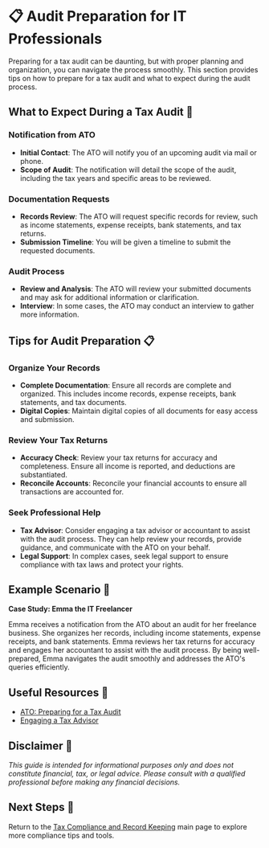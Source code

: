 # 📋 Audit Preparation for IT Professionals

Preparing for a tax audit can be daunting, but with proper planning and organization, you can navigate the process smoothly. This section provides tips on how to prepare for a tax audit and what to expect during the audit process.

## What to Expect During a Tax Audit 🧐

### Notification from ATO

- **Initial Contact**: The ATO will notify you of an upcoming audit via mail or phone.
- **Scope of Audit**: The notification will detail the scope of the audit, including the tax years and specific areas to be reviewed.

### Documentation Requests

- **Records Review**: The ATO will request specific records for review, such as income statements, expense receipts, bank statements, and tax returns.
- **Submission Timeline**: You will be given a timeline to submit the requested documents.

### Audit Process

- **Review and Analysis**: The ATO will review your submitted documents and may ask for additional information or clarification.
- **Interview**: In some cases, the ATO may conduct an interview to gather more information.

## Tips for Audit Preparation 📋

### Organize Your Records

- **Complete Documentation**: Ensure all records are complete and organized. This includes income records, expense receipts, bank statements, and tax documents.
- **Digital Copies**: Maintain digital copies of all documents for easy access and submission.

### Review Your Tax Returns

- **Accuracy Check**: Review your tax returns for accuracy and completeness. Ensure all income is reported, and deductions are substantiated.
- **Reconcile Accounts**: Reconcile your financial accounts to ensure all transactions are accounted for.

### Seek Professional Help

- **Tax Advisor**: Consider engaging a tax advisor or accountant to assist with the audit process. They can help review your records, provide guidance, and communicate with the ATO on your behalf.
- **Legal Support**: In complex cases, seek legal support to ensure compliance with tax laws and protect your rights.

## Example Scenario 📘

**Case Study: Emma the IT Freelancer**

Emma receives a notification from the ATO about an audit for her freelance business. She organizes her records, including income statements, expense receipts, and bank statements. Emma reviews her tax returns for accuracy and engages her accountant to assist with the audit process. By being well-prepared, Emma navigates the audit smoothly and addresses the ATO's queries efficiently.

## Useful Resources 🔗

- [ATO: Preparing for a Tax Audit](https://www.ato.gov.au/Business/Reports-and-returns/Tax-audits/Preparing-for-a-tax-audit/)
- [Engaging a Tax Advisor](https://moneysmart.gov.au/financial-advice/choosing-a-financial-adviser)

## Disclaimer 🚨

*This guide is intended for informational purposes only and does not constitute financial, tax, or legal advice. Please consult with a qualified professional before making any financial decisions.*

## Next Steps 🚀

Return to the [Tax Compliance and Record Keeping](compliance-and-record-keeping.md) main page to explore more compliance tips and tools.
